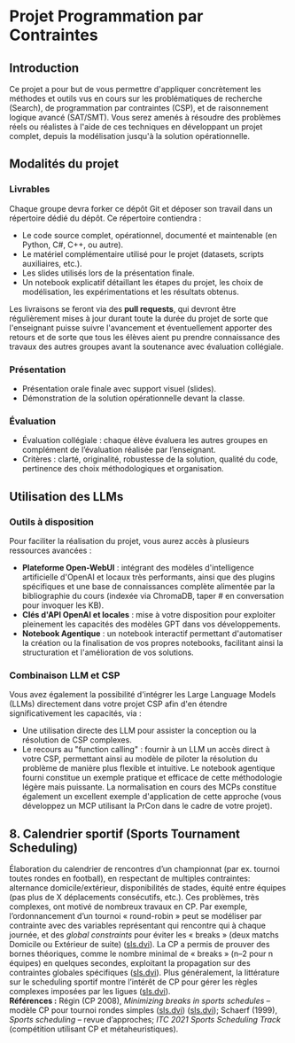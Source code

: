 # Projet Programmation par Contraintes

## Introduction

Ce projet a pour but de vous permettre d'appliquer concrètement les méthodes et outils vus en cours sur les problématiques de recherche (Search), de programmation par contraintes (CSP), et de raisonnement logique avancé (SAT/SMT). Vous serez amenés à résoudre des problèmes réels ou réalistes à l'aide de ces techniques en développant un projet complet, depuis la modélisation jusqu'à la solution opérationnelle.


## Modalités du projet

### Livrables

Chaque groupe devra forker ce dépôt  Git et déposer son travail dans un répertoire dédié du dépôt. Ce répertoire contiendra :

- Le code source complet, opérationnel, documenté et maintenable (en Python, C#, C++, ou autre).
- Le matériel complémentaire utilisé pour le projet (datasets, scripts auxiliaires, etc.).
- Les slides utilisés lors de la présentation finale.
- Un notebook explicatif détaillant les étapes du projet, les choix de modélisation, les expérimentations et les résultats obtenus.

Les livraisons se feront via des **pull requests**, qui devront être régulièrement mises à jour durant toute la durée du projet de sorte que l'enseignant puisse suivre l'avancement et éventuellement apporter des retours et de sorte que tous les élèves aient pu prendre connaissance des travaux des autres groupes avant la soutenance avec évaluation collégiale.

### Présentation

- Présentation orale finale avec support visuel (slides).
- Démonstration de la solution opérationnelle devant la classe.

### Évaluation

- Évaluation collégiale : chaque élève évaluera les autres groupes en complément de l’évaluation réalisée par l’enseignant.
- Critères : clarté, originalité, robustesse de la solution, qualité du code, pertinence des choix méthodologiques et organisation.

## Utilisation des LLMs

### Outils à disposition

Pour faciliter la réalisation du projet, vous aurez accès à plusieurs ressources avancées :

- **Plateforme Open-WebUI** : intégrant des modèles d'intelligence artificielle d'OpenAI et locaux très performants, ainsi que des plugins spécifiques et une base de connaissances complète alimentée par la bibliographie du cours (indexée via ChromaDB, taper # en conversation pour invoquer les KB).
- **Clés d'API OpenAI et locales** : mise à votre disposition pour exploiter pleinement les capacités des modèles GPT dans vos développements.
- **Notebook Agentique** : un notebook interactif permettant d'automatiser la création ou la finalisation de vos propres notebooks, facilitant ainsi la structuration et l'amélioration de vos solutions.

### Combinaison LLM et CSP

Vous avez également la possibilité d'intégrer les Large Language Models (LLMs) directement dans votre projet CSP afin d'en étendre significativement les capacités, via :

- Une utilisation directe des LLM pour assister la conception ou la résolution de CSP complexes.
- Le recours au "function calling" : fournir à un LLM un accès direct à votre CSP, permettant ainsi au modèle de piloter la résolution du problème de manière plus flexible et intuitive. Le notebook agentique fourni constitue un exemple pratique et efficace de cette méthodologie légère mais puissante. La normalisation en cours des MCPs constitue également un excellent exemple d'application de cette approche (vous développez un MCP utilisant la PrCon dans le cadre de votre projet).

## 8. Calendrier sportif (Sports Tournament Scheduling)  
Élaboration du calendrier de rencontres d’un championnat (par ex. tournoi toutes rondes en football), en respectant de multiples contraintes: alternance domicile/extérieur, disponibilités de stades, équité entre équipes (pas plus de X déplacements consécutifs, etc.). Ces problèmes, très complexes, ont motivé de nombreux travaux en CP. Par exemple, l’ordonnancement d’un tournoi « round-robin » peut se modéliser par contrainte avec des variables représentant qui rencontre qui à chaque journée, et des *global constraints* pour éviter les « breaks » (deux matchs Domicile ou Extérieur de suite) ([sls.dvi](http://cse.unl.edu/~choueiry/Documents/Regin/minbreak.pdf#:~:text=consider%20single%20round,to%20e%0Eciently%20prove%20this%20result)). La CP a permis de prouver des bornes théoriques, comme le nombre minimal de « breaks » (n–2 pour n équipes) en quelques secondes, exploitant la propagation sur des contraintes globales spécifiques ([sls.dvi](http://cse.unl.edu/~choueiry/Documents/Regin/minbreak.pdf#:~:text=once%20during%20all%20the%20periods,powerful%20%0Cltering%20algorithms%20are%20associated)). Plus généralement, la littérature sur le scheduling sportif montre l’intérêt de CP pour gérer les règles complexes imposées par les ligues ([sls.dvi](http://cse.unl.edu/~choueiry/Documents/Regin/minbreak.pdf#:~:text=Sport%20scheduling%20problems%20is%20an,Some%20systems%20dedicated%20to)).  
**Références :** Régin (CP 2008), *Minimizing breaks in sports schedules* – modèle CP pour tournoi rondes simples ([sls.dvi](http://cse.unl.edu/~choueiry/Documents/Regin/minbreak.pdf#:~:text=consider%20single%20round,to%20e%0Eciently%20prove%20this%20result)) ([sls.dvi](http://cse.unl.edu/~choueiry/Documents/Regin/minbreak.pdf#:~:text=once%20during%20all%20the%20periods,powerful%20%0Cltering%20algorithms%20are%20associated)); Schaerf (1999), *Sports scheduling* – revue d’approches; *ITC 2021 Sports Scheduling Track* (compétition utilisant CP et métaheuristiques).

